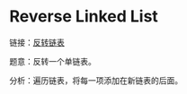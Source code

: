 # Reverse Linked List

链接：[反转链表](https://leetcode-cn.com/problems/reverse-linked-list/description/)

题意：反转一个单链表。

分析：遍历链表，将每一项添加在新链表的后面。

